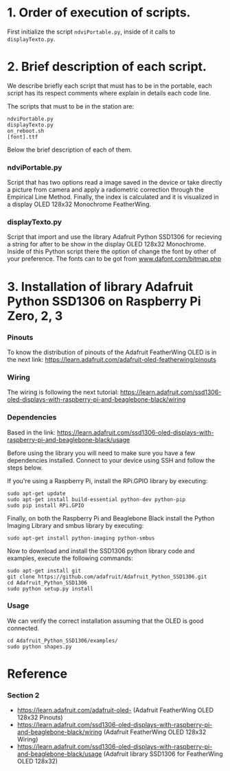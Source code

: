 # 1. Order of execution of scripts.

First initialize the script `ndviPortable.py`, inside of it calls to `displayTexto.py`.

# 2. Brief description of each script.
We describe briefly each script that must has to be in the portable, each script has its respect comments where explain in details each  code line.

The scripts that must to be in the station are:
```
ndviPortable.py
displayTexto.py
on_reboot.sh
[font].ttf
```

Below the brief description of each of them.

### ndviPortable.py
Script that has two options read a image saved in the device or take directly a picture from camera and apply a radiometric correction through the Empirical Line Method. Finally, the index is calculated and it is visualized in a display OLED 128x32 Monochrome FeatherWing.

### displayTexto.py
Script that import and use the library Adafruit Python SSD1306 for recieving a string for after to be show in the display OLED 128x32 Monochrome. Inside of this Python script there the option of change the font by other of your preference. The fonts can to be got from www.dafont.com/bitmap.php 

# 3. Installation of library Adafruit Python SSD1306 on Raspberry Pi Zero, 2, 3

### Pinouts

To know the distribution of pinouts of the Adafruit FeatherWing OLED is in the next link: https://learn.adafruit.com/adafruit-oled-featherwing/pinouts

### Wiring

The wiring is following the next tutorial: https://learn.adafruit.com/ssd1306-oled-displays-with-raspberry-pi-and-beaglebone-black/wiring

### Dependencies

Based in the link: https://learn.adafruit.com/ssd1306-oled-displays-with-raspberry-pi-and-beaglebone-black/usage

Before using the library you will need to make sure you have a few dependencies installed. Connect to your device using SSH and follow the steps below.

If you're using a Raspberry Pi, install the RPi.GPIO library by executing:
```
sudo apt-get update
sudo apt-get install build-essential python-dev python-pip
sudo pip install RPi.GPIO
```

Finally, on both the Raspberry Pi and Beaglebone Black install the Python Imaging Library and smbus library by executing:
```
sudo apt-get install python-imaging python-smbus
```

Now to download and install the SSD1306 python library code and examples, execute the following commands:
```
sudo apt-get install git
git clone https://github.com/adafruit/Adafruit_Python_SSD1306.git
cd Adafruit_Python_SSD1306
sudo python setup.py install
```

### Usage
We can verify the correct installation assuming that the OLED is good connected.
```
cd Adafruit_Python_SSD1306/examples/
sudo python shapes.py
```

# Reference

### Section 2
 - https://learn.adafruit.com/adafruit-oled- (Adafruit FeatherWing OLED 128x32 Pinouts)
 - https://learn.adafruit.com/ssd1306-oled-displays-with-raspberry-pi-and-beaglebone-black/wiring (Adafruit FeatherWing OLED 128x32 Wiring)
 - https://learn.adafruit.com/ssd1306-oled-displays-with-raspberry-pi-and-beaglebone-black/usage (Adafruit library SSD1306 for FeatherWing OLED 128x32)
